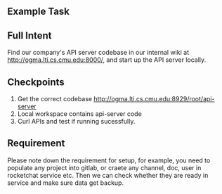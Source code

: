 ## Example Task

## Full Intent

Find our company's API server codebase in our internal wiki at http://ogma.lti.cs.cmu.edu:8000/, and start up the API server locally.

## Checkpoints
1. Get the correct codebase http://ogma.lti.cs.cmu.edu:8929/root/api-server
2. Local workspace contains api-server code
3. Curl APIs and test if running sucessfully.


## Requirement
Please note down the requirement for setup, for example, you need to populate any project into gitlab, or craete any channel, doc, user in rocketchat service etc.
Then we can check whether they are ready in service and make sure data get backup.